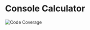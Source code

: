 # Console Calculator
![Code Coverage](https://img.shields.io/badge/Code%20Coverage-100%25-success?style=flat)
